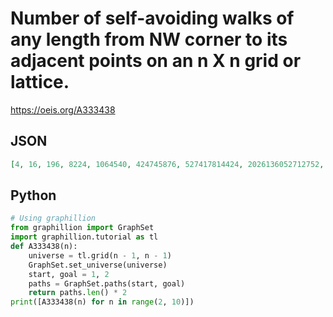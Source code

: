 # Number of self\-avoiding walks of any length from NW corner to its adjacent points on an n X n grid or lattice\.
https://oeis.org/A333438
## JSON
```JSON
[4, 16, 196, 8224, 1064540, 424745876, 527417814424, 2026136052712752, 23910840138416191440, 864203211903812503254788, 95556814333495667660116008300, 32299777937527326896385272155961508, 33351573725052992639783414388307775101504, 105136332761744656894957880833209728891149151420]
```
## Python
```Python
# Using graphillion
from graphillion import GraphSet
import graphillion.tutorial as tl
def A333438(n):
    universe = tl.grid(n - 1, n - 1)
    GraphSet.set_universe(universe)
    start, goal = 1, 2
    paths = GraphSet.paths(start, goal)
    return paths.len() * 2
print([A333438(n) for n in range(2, 10)])
```

